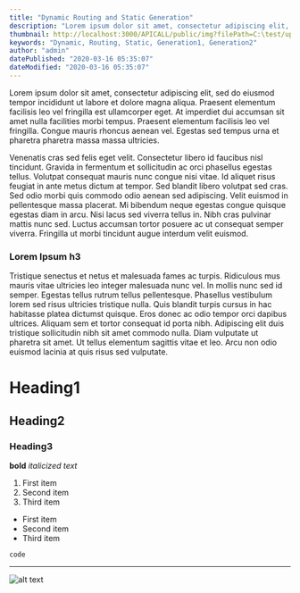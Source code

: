 ```yaml
---
title: "Dynamic Routing and Static Generation"
description: "Lorem ipsum dolor sit amet, consectetur adipiscing elit, sed do eiusmod tempor incididunt ut labore et dolore magna aliqua. Praesent elementum facilisis leo vel fringilla est ullamcorper eget. At imperdiet dui accumsan sit amet nulla facilities morbi tempus."
thumbnail: http://localhost:3000/APICALL/public/img?filePath=C:\test/upload/image/board/2024/11/0cda3289b5e905f751c5ae79d56b5778c2a8eac8c05ff4a493f1b6f370e5e0ad.jpg
keywords: "Dynamic, Routing, Static, Generation1, Generation2"
author: "admin"
datePublished: "2020-03-16 05:35:07"
dateModified: "2020-03-16 05:35:07"
---
```


Lorem ipsum dolor sit amet, consectetur adipiscing elit, sed do eiusmod tempor incididunt ut labore et dolore magna aliqua. Praesent elementum facilisis leo vel fringilla est ullamcorper eget. At imperdiet dui accumsan sit amet nulla facilities morbi tempus. Praesent elementum facilisis leo vel fringilla. Congue mauris rhoncus aenean vel. Egestas sed tempus urna et pharetra pharetra massa massa ultricies.

Venenatis cras sed felis eget velit. Consectetur libero id faucibus nisl tincidunt. Gravida in fermentum et sollicitudin ac orci phasellus egestas tellus. Volutpat consequat mauris nunc congue nisi vitae. Id aliquet risus feugiat in ante metus dictum at tempor. Sed blandit libero volutpat sed cras. Sed odio morbi quis commodo odio aenean sed adipiscing. Velit euismod in pellentesque massa placerat. Mi bibendum neque egestas congue quisque egestas diam in arcu. Nisi lacus sed viverra tellus in. Nibh cras pulvinar mattis nunc sed. Luctus accumsan tortor posuere ac ut consequat semper viverra. Fringilla ut morbi tincidunt augue interdum velit euismod.

### Lorem Ipsum h3

Tristique senectus et netus et malesuada fames ac turpis. Ridiculous mus mauris vitae ultricies leo integer malesuada nunc vel. In mollis nunc sed id semper. Egestas tellus rutrum tellus pellentesque. Phasellus vestibulum lorem sed risus ultricies tristique nulla. Quis blandit turpis cursus in hac habitasse platea dictumst quisque. Eros donec ac odio tempor orci dapibus ultrices. Aliquam sem et tortor consequat id porta nibh. Adipiscing elit duis tristique sollicitudin nibh sit amet commodo nulla. Diam vulputate ut pharetra sit amet. Ut tellus elementum sagittis vitae et leo. Arcu non odio euismod lacinia at quis risus sed vulputate.

# Heading1
## Heading2
### Heading3
**bold**
*italicized text*
1. First item
2. Second item
3. Third item
- First item
- Second item
- Third item

`code`

---

![alt text](http://localhost:3000/APICALL/public/img?filePath=C:\test/upload/image/board/2024/11/0cda3289b5e905f751c5ae79d56b5778c2a8eac8c05ff4a493f1b6f370e5e0ad.jpg)

